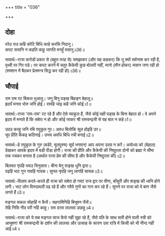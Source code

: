 +++
title = "036"

+++
## दोहा
परेउ राउ कहि कोटि बिधि काहे करसि निदानु।  
कपट सयानि न कहति कछु जागति मनहुँ मसानु॥36॥  

भावार्थ:-राजा करोडों प्रकार से (बहुत तरह से) समझाकर (और यह कहकर) कि तू क्यों सर्वनाश कर रही है, पृथ्वी पर गिर पडे। पर कपट करने में चतुर कैकेयी कुछ बोलती नहीं, मानो (मौन होकर) मसान जगा रही हो (श्मशान में बैठकर प्रेतमन्त्र सिद्ध कर रही हो)॥36॥  




## चौपाई
राम राम रट बिकल भुआलू। जनु बिनु पङ्ख बिहङ्ग बेहालू॥  
हृदयँ मनाव भोरु जनि होई। रामहि जाइ कहै जनि कोई॥1॥  

भावार्थ:-राजा 'राम-राम' रट रहे हैं और ऐसे व्याकुल हैं, जैसे कोई पक्षी पङ्ख के बिना बेहाल हो। वे अपने हृदय में मनाते हैं कि सबेरा न हो और कोई जाकर श्री रामचन्द्रजी से यह बात न कहे॥1॥  

उदउ करहु जनि रबि रघुकुल गुर। अवध बिलोकि सूल होइहि उर॥  
भूप प्रीति कैकइ कठिनाई। उभय अवधि बिधि रची बनाई॥2॥  

भावार्थ:-हे रघुकुल के गुरु (बडेरे, मूलपुरुष) सूर्य भगवान्‌! आप अपना उदय न करें। अयोध्या को (बेहाल) देखकर आपके हृदय में बडी पीडा होगी। राजा की प्रीति और कैकेयी की निष्ठुरता दोनों को ब्रह्मा ने सीमा तक रचकर बनाया है (अर्थात राजा प्रेम की सीमा है और कैकेयी निष्ठुरता की)॥2॥  

बिलपत नृपहि भयउ भिनुसारा। बीना बेनु सङ्ख धुनि द्वारा॥  
पढहिं भाट गुन गावहिं गायक। सुनत नृपहि जनु लागहिं सायक॥3॥  

भावार्थ:-विलाप करते-करते ही राजा को सबेरा हो गया! राज द्वार पर वीणा, बाँसुरी और शङ्ख की ध्वनि होने लगी। भाट लोग विरुदावली पढ रहे हैं और गवैये गुणों का गान कर रहे हैं। सुनने पर राजा को वे बाण जैसे लगते हैं॥3॥  

मङ्गल सकल सोहाहिं न कैसें। सहगामिनिहि बिभूषन जैसें॥  
तेहि निसि नीद परी नहिं काहू। राम दरस लालसा उछाहू॥4॥  

भावार्थ:-राजा को ये सब मङ्गल साज कैसे नहीं सुहा रहे हैं, जैसे पति के साथ सती होने वाली स्त्री को आभूषण! श्री रामचन्द्रजी के दर्शन की लालसा और उत्साह के कारण उस रात्रि में किसी को भी नीन्द नहीं आई॥4॥  

